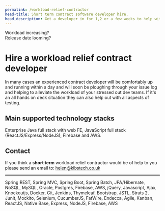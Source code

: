 ```yaml
---
permalink: /workload-relief-contractor
head-title: Short term contract software developer hire. 
head_description: Get a developer in for 1,2 or a few weeks to help with workload.
---
```

<div class="splash">
<div class="h1">Workload increasing?</div>

<div class="h2">Release date looming?</div>


<div class="hmj-home-icon"><i class="far fa-tired" style="color:#c00"></i></div>

</div>


# Hire a workload relief contract developer

In many cases an experienced contract developer
will be comfortably up and running within a day 
and will soon be
 ploughing through your issue log and 
 helping to alleviate the workload of your 
stressed out dev teams. If it's an all hands on 
deck situation they can also help out with all aspects of
 testing.

## Main supported technology stacks

Enterprise Java full stack with web FE, JavaScript full stack (ReactJS/Express/NodeJS), Firebase and AWS.

## Contact

If you think a **short term** workload relief contractor
would be of help to you please send an email to:
<a href="mailto:helen@kibstech.co.uk">helen@kibstech.co.uk</a>

<hr style='border-top:1px solid #000' />
<p class="small" >
Spring REST, Spring MVC, Spring Boot, Spring Batch,
JPA/Hibernate, NoSQL, MySQL, Oracle, Postgres,
Firebase, AWS,
jQuery, Javascript, Ajax, Knockoutjs,
Docker, Git, Jenkins,
Thymeleaf, Bootstrap,  JSTL, Struts 2,
Junit, Mockito, Selenium, CucumberJS,
FatWire, Endecca,
Agile, Kanban, ReactJS, Native Base, Express, NodeJS, Firebase, AWS
</p>
